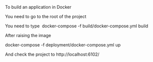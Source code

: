 To build an application in Docker

You need to go to the root of the project

You need to type  docker-compose -f build/docker-compose.yml build

After raising the image

docker-compose -f deployment/docker-compose.yml up

And check the project to http://localhost:6102/
